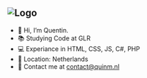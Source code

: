 
## ![Logo](https://quinm.nl/media/whiteLogo.png)

- 👋 Hi, I’m Quentin.
- 📚 Studying Code at GLR
- 💻 Experiance in HTML, CSS, JS, C#, PHP
- 📍 Location: Netherlands
- 📧 Contact me at contact@quinm.nl
